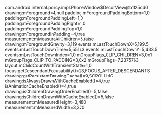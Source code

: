 com.android.internal.policy.impl.PhoneWindow$DecorView@b1f25cd0 drawing:mForeground=4,null padding:mForegroundPaddingBottom=1,0 padding:mForegroundPaddingLeft=1,0 padding:mForegroundPaddingRight=1,0 padding:mForegroundPaddingTop=1,0 drawing:mForegroundInPadding=4,true measurement:mMeasureAllChildren=5,false drawing:mForegroundGravity=3,119 events:mLastTouchDownX=5,199.5 events:mLastTouchDownTime=5,55143 events:mLastTouchDownY=5,433.5 events:mLastTouchDownIndex=1,0 mGroupFlags_CLIP_CHILDREN=3,0x1 mGroupFlags_CLIP_TO_PADDING=3,0x2 mGroupFlags=7,2375763 layout:mChildCountWithTransientState=1,0 focus:getDescendantFocusability()=23,FOCUS_AFTER_DESCENDANTS drawing:getPersistentDrawingCache()=9,SCROLLING drawing:isAlwaysDrawnWithCacheEnabled()=4,true isAnimationCacheEnabled()=4,true drawing:isChildrenDrawingOrderEnabled()=5,false drawing:isChildrenDrawnWithCacheEnabled()=5,false measurement:mMeasuredHeight=3,480 measurement:mMeasuredWidth=3,320